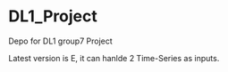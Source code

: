 # DL1_Project
Depo for DL1 group7 Project


Latest version is E, it can hanlde 2 Time-Series as inputs.
